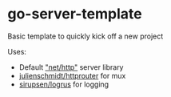 # go-server-template
Basic template to quickly kick off a new project 

Uses:
- Default ["net/http"](https://golang.org/pkg/net/http/) server library
- [julienschmidt/httprouter](https://github.com/julienschmidt/httprouter) for mux
- [sirupsen/logrus](https://github.com/sirupsen/logrus) for logging